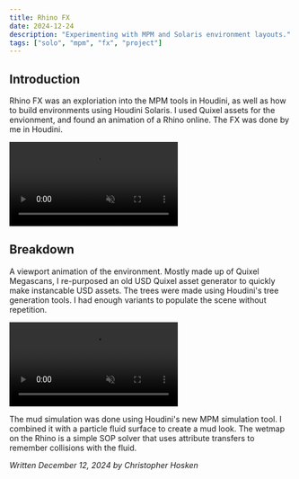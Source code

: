 ```yaml
---
title: Rhino FX
date: 2024-12-24
description: "Experimenting with MPM and Solaris environment layouts."
tags: ["solo", "mpm", "fx", "project"]
---
```


## Introduction
Rhino FX was an exploriation into the MPM tools in Houdini, as well as how to build environments using Houdini Solaris. I used Quixel assets for the envionment, and found an animation of a Rhino online. The FX was done by me in Houdini.

<video controls muted>
  <source src=".rhino_comp.mp4" type="video/mp4">
</video>

## Breakdown
A viewport animation of the environment. Mostly made up of Quixel Megascans, I re-purposed an old USD Quixel asset generator to quickly make instancable USD assets. The trees were made using Houdini's tree generation tools. I had enough variants to populate the scene without repetition.

<video controls muted>
  <source src=".viewport_v001.mp4" type="video/mp4">
</video>

The mud simulation was done using Houdini's new MPM simulation tool. I combined it with a particle fluid surface to create a mud look. The wetmap on the Rhino is a simple SOP solver that uses attribute transfers to remember collisions with the fluid.

*Written December 12, 2024 by Christopher Hosken*